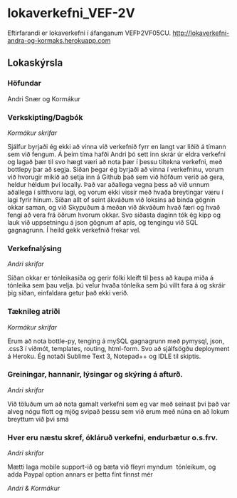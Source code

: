 # lokaverkefni_VEF-2V
Eftirfarandi er lokaverkefni í áfanganum VEFÞ2VF05CU.
http://lokaverkefni-andra-og-kormaks.herokuapp.com

## Lokaskýrsla

### Höfundar

Andri Snær og Kormákur

### Verkskipting/Dagbók
_Kormákur skrifar_

Sjálfur byrjaði ég ekki að vinna við verkefnið fyrr en langt var liðið á tímann sem við fengum. Á þeim tíma hafði Andri þó sett inn skrár úr eldra verkefni og lagað þær til  svo hægt væri að nota þær í þessu tiltekna verkefni, með bottlepy þar að segja. Síðan þegar ég byrjaði að vinna í verkefninu, vorum við hvorugir mikið að setja inn á Github það sem við höfðum verið að gera, heldur héldum því locally. Það var aðallega vegna þess að við unnum aðallega í sitthvoru lagi, og vorum ekki vissir með hvaða breytingar væru í lagi fyrir hinum.
Síðan allt of seint ákváðum við loksins að binda gögnin okkar saman, og við Skypuðum á meðan við ákváðum hvað færi og hvað fengi að vera frá öðrum hvorum okkar.
Svo síðasta daginn tók ég kipp og lauk við uppsetningu á json gögnum af apis, og tengingu við SQL gagnagrunn.
Í heild gekk verkefnið frekar vel.


### Verkefnalýsing
_Andri skrifar_

Síðan okkar er tónleikasíða og gerir fólki kleift til þess að kaupa miða á tónleika sem þau velja.
þú velur hvaða tónleika sem þú villt fara á og skráir þig síðan, einfaldara getur það ekki verið.

### Tæknileg atriði
_Kormákur skrifar_

Erum að nota bottle-py, tenging á mySQL gagnagrunn með pymysql, json, .css3 í viðmót, templates, routing, html-form. Svo að sjálfsögðu deployment á Heroku. Ég notaði Sublime Text 3, Notepad++ og IDLE til skiptis.

### Greiningar, hannanir, lýsingar og skýring á afturð.
_Andri skrifar_

Við töluðum um að nota gamalt verkefni sem eg var með seinast þvi það var alveg nógu 
flott og mjög svipað þessu sem við erum með núna en að lokum breyttum við þvi smá
 
### Hver eru næstu skref, ókláruð verkefni, endurbætur o.s.frv.
_Andri skrifar_

Mætti laga mobile support-ið og bæta við fleyri myndum  tónleikum, og adda Paypal option annars er þetta fínt finnst mér


_Andri & Kormákur_
